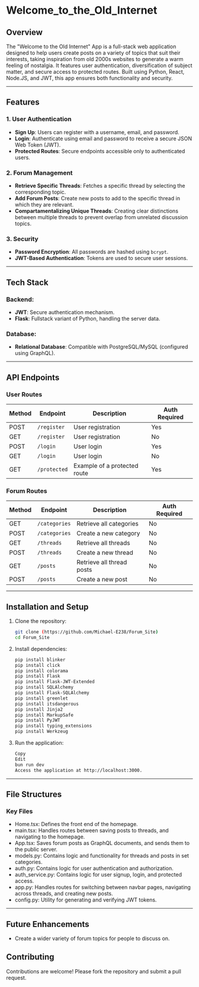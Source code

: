 # Welcome_to_the_Old_Internet

## Overview
The "Welcome to the Old Internet" App is a full-stack web application designed to help users create posts on a variety of topics that suit their interests, taking inspiration from old 2000s websites to generate a warm feeling of nostalgia. It features user authentication, diversification of subject matter, and secure access to protected routes. Built using Python, React, Node.JS, and JWT, this app ensures both functionality and security.

---

## Features
### 1. User Authentication
- **Sign Up**: Users can register with a username, email, and password.
- **Login**: Authenticate using email and password to receive a secure JSON Web Token (JWT).
- **Protected Routes**: Secure endpoints accessible only to authenticated users.

### 2. Forum Management
- **Retrieve Specific Threads**: Fetches a specific thread by selecting the corresponding topic.
- **Add Forum Posts**: Create new posts to add to the specific thread in which they are relevant.
- **Compartamentalizing Unique Threads**: Creating clear distinctions between multiple threads to prevent overlap from unrelated discussion topics.

### 3. Security
- **Password Encryption**: All passwords are hashed using `bcrypt`.
- **JWT-Based Authentication**: Tokens are used to secure user sessions.

---

## Tech Stack
### Backend:
- **JWT**: Secure authentication mechanism.
- **Flask**: Fullstack variant of Python, handling the server data.

### Database:
- **Relational Database**: Compatible with PostgreSQL/MySQL (configured using GraphQL).

---

## API Endpoints

### User Routes
| Method | Endpoint       | Description                 | Auth Required |
|--------|----------------|-----------------------------|---------------|
| POST   | `/register`    | User registration           | Yes           |
| GET    | `/register`    | User registration           | No            |
| POST   | `/login`       | User login                  | Yes           |
| GET    | `/login`       | User login                  | No            |
| GET    | `/protected`   | Example of a protected route| Yes           |

### Forum Routes
| Method | Endpoint       | Description                 | Auth Required |
|--------|----------------|-----------------------------|---------------|
| GET    | `/categories`  | Retrieve all categories     | No            |
| POST   | `/categories`  | Create a new category       | No            |
| GET    | `/threads`     | Retrieve all threads        | No            |
| POST   | `/threads`     | Create a new thread         | No            |
| GET    | `/posts`       | Retrieve all thread posts   | No            |
| POST   | `/posts`       | Create a new post           | No            |

---

## Installation and Setup

1. Clone the repository:
   ```bash
   git clone (https://github.com/Michael-E238/Forum_Site)
   cd Forum_Site

2. Install dependencies:

    ```bash
    pip install blinker
    pip install click
    pip install colorama
    pip install Flask
    pip install Flask-JWT-Extended
    pip install SQLAlchemy
    pip install Flask-SQLAlchemy
    pip install greenlet
    pip install itsdangerous
    pip install Jinja2
    pip install MarkupSafe
    pip install PyJWT
    pip install typing_extensions
    pip install Werkzeug

3. Run the application:

    ```bash
    Copy
    Edit
    bun run dev
    Access the application at http://localhost:3000.

---

## File Structures
### Key Files
- Home.tsx: Defines the front end of the homepage.
- main.tsx: Handles routes between saving posts to threads, and navigating to the homepage.
- App.tsx: Saves forum posts as GraphQL documents, and sends them to the public server.
- models.py: Contains logic and functionality for threads and posts in set categories.
- auth.py: Contains logic for user authentication and authorization.
- auth_service.py: Contains logic for user signup, login, and protected access.
- app.py: Handles routes for switching between navbar pages, navigating across threads, and creating new posts.
- config.py: Utility for generating and verifying JWT tokens.

---

## Future Enhancements
- Create a wider variety of forum topics for people to discuss on.

## Contributing
Contributions are welcome! Please fork the repository and submit a pull request.